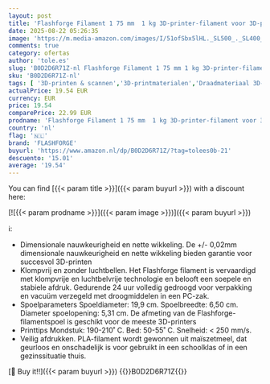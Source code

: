 ```yaml
---
layout: post
title: 'Flashforge Filament 1 75 mm  1 kg 3D-printer-filament voor 3D-printer  meerkleurig  Burnt Titanium '
date: 2025-08-22 05:26:35
image: 'https://m.media-amazon.com/images/I/51ofSbx5lHL._SL500_._SL400_.jpg'
comments: true
category: ofertas
author: 'tole.es'
slug: 'B0D2D6R71Z-nl Flashforge Filament 1 75 mm 1 kg 3D-printer-filament voor...'
sku: 'B0D2D6R71Z-nl'
tags: [ '3D-printen & scannen','3D-printmaterialen','Draadmateriaal 3D-printers','Zakelijk, industrie & wetenschap','flashforge','🇳🇱', ]
actualPrice: 19.54 EUR
currency: EUR
price: 19.54
comparePrice: 22.99 EUR
prodname: 'Flashforge Filament 1 75 mm  1 kg 3D-printer-filament voor 3D-printer  meerkleurig  Burnt Titanium '
country: 'nl'
flag: '🇳🇱'
brand: 'FLASHFORGE'
buyurl: 'https://www.amazon.nl/dp/B0D2D6R71Z/?tag=tolees0b-21'
descuento: '15.01'
average: '19.54'
---
```


You can find [{{< param title >}}]({{< param buyurl >}}) with a discount here:

[![{{< param prodname >}}]({{< param image >}})]({{< param buyurl >}})

ℹ️:

- Dimensionale nauwkeurigheid en nette wikkeling. De +/- 0,02mm dimensionale nauwkeurigheid en nette wikkeling bieden garantie voor succesvol 3D-printen
- Klompvrij en zonder luchtbellen. Het Flashforge filament is vervaardigd met klompvrije en luchtbelvrije technologie en belooft een soepele en stabiele afdruk. Gedurende 24 uur volledig gedroogd voor verpakking en vacuüm verzegeld met droogmiddelen in een PC-zak.
- Spoelparameters Spoeldiameter: 19,9 cm. Spoelbreedte: 6,50 cm. Diameter spoelopening: 5,31 cm. De afmeting van de Flashforge-filamentspoel is geschikt voor de meeste 3D-printers
- Printtips Mondstuk: 190-210˚ C. Bed: 50-55˚ C. Snelheid: < 250 mm/s.
- Veilig afdrukken. PLA-filament wordt gewonnen uit maïszetmeel, dat geurloos en onschadelijk is voor gebruikt in een schoolklas of in een gezinssituatie thuis.

[🛒 Buy it!!]({{< param buyurl >}})
{{<world>}}B0D2D6R71Z{{</world>}}
